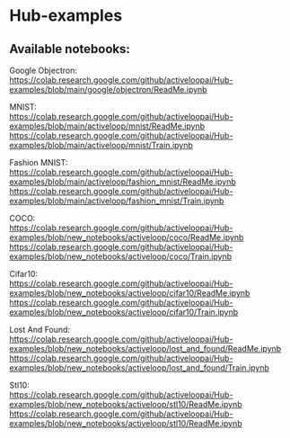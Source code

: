 # Hub-examples

## Available notebooks:

Google Objectron: \
https://colab.research.google.com/github/activeloopai/Hub-examples/blob/main/google/objectron/ReadMe.ipynb 

MNIST: \
https://colab.research.google.com/github/activeloopai/Hub-examples/blob/main/activeloop/mnist/ReadMe.ipynb \
https://colab.research.google.com/github/activeloopai/Hub-examples/blob/main/activeloop/mnist/Train.ipynb 

Fashion MNIST: \
https://colab.research.google.com/github/activeloopai/Hub-examples/blob/main/activeloop/fashion_mnist/ReadMe.ipynb \
https://colab.research.google.com/github/activeloopai/Hub-examples/blob/main/activeloop/fashion_mnist/Train.ipynb 

COCO: \
https://colab.research.google.com/github/activeloopai/Hub-examples/blob/new_notebooks/activeloop/coco/ReadMe.ipynb \
https://colab.research.google.com/github/activeloopai/Hub-examples/blob/new_notebooks/activeloop/coco/Train.ipynb 

Cifar10: \
https://colab.research.google.com/github/activeloopai/Hub-examples/blob/new_notebooks/activeloop/cifar10/ReadMe.ipynb \
https://colab.research.google.com/github/activeloopai/Hub-examples/blob/new_notebooks/activeloop/cifar10/Train.ipynb 

Lost And Found: \
https://colab.research.google.com/github/activeloopai/Hub-examples/blob/new_notebooks/activeloop/lost_and_found/ReadMe.ipynb \
https://colab.research.google.com/github/activeloopai/Hub-examples/blob/new_notebooks/activeloop/lost_and_found/Train.ipynb 

Stl10: \
https://colab.research.google.com/github/activeloopai/Hub-examples/blob/new_notebooks/activeloop/stl10/ReadMe.ipynb \
https://colab.research.google.com/github/activeloopai/Hub-examples/blob/new_notebooks/activeloop/stl10/ReadMe.ipynb 